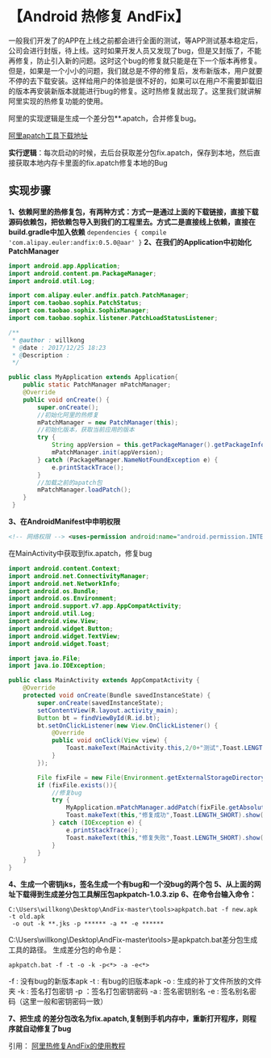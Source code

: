 

# 【Android 热修复 AndFix】
一般我们开发了的APP在上线之前都会进行全面的测试，等APP测试基本稳定后，公司会进行封版，待上线。这时如果开发人员又发现了bug，但是又封版了，不能再修复，防止引入新的问题。这时这个bug的修复就只能是在下一个版本再修复。但是，如果是一个小小的问题，我们就总是不停的修复后，发布新版本，用户就要不停的去下载安装。这样给用户的体验是很不好的，如果可以在用户不需要卸载旧的版本再安装新版本就能进行bug的修复。这时热修复就出现了。这里我们就讲解阿里实现的热修复功能的使用。 

阿里的实现逻辑是生成一个差分包**.apatch，合并修复bug。 

[阿里apatch工具下载地址](https://github.com/alibaba/AndFix) 

**实行逻辑**：每次启动的时候，去后台获取差分包fix.apatch，保存到本地，然后直接获取本地内存卡里面的fix.apatch修复本地的Bug 

## 实现步骤
**1、依赖阿里的热修复包，有两种方式：方式一是通过上面的下载链接，直接下载源码依赖包，把依赖包导入到我们的工程里去。方式二是直接线上依赖，直接在build.gradle中加入依赖** 
`dependencies { compile 'com.alipay.euler:andfix:0.5.0@aar' }` 
**2、在我们的Application中初始化PatchManager**

```java
import android.app.Application;
import android.content.pm.PackageManager;
import android.util.Log;

import com.alipay.euler.andfix.patch.PatchManager;
import com.taobao.sophix.PatchStatus;
import com.taobao.sophix.SophixManager;
import com.taobao.sophix.listener.PatchLoadStatusListener;

/**
 * @author : willkong
 * @date : 2017/12/25 18:23
 * @Description :
 */

public class MyApplication extends Application{
    public static PatchManager mPatchManager;
    @Override
    public void onCreate() {
        super.onCreate();
        //初始化阿里的热修复
        mPatchManager = new PatchManager(this);
        //初始化版本，获取当前应用的版本
        try {
            String appVersion = this.getPackageManager().getPackageInfo(this.getPackageName(),0).versionName;
            mPatchManager.init(appVersion);
        } catch (PackageManager.NameNotFoundException e) {
            e.printStackTrace();
        }
        //加载之前的apatch包
        mPatchManager.loadPatch();
    }
 }
```

**3、在AndroidManifest中申明权限** 

```xml
<!-- 网络权限 --> <uses-permission android:name="android.permission.INTERNET" /> <uses-permission android:name="android.permission.ACCESS_NETWORK_STATE" /> <uses-permission android:name="android.permission.ACCESS_WIFI_STATE" /> <!-- 外部存储读权限，调试工具加载本地补丁需要 --> <uses-permission android:name="android.permission.READ_EXTERNAL_STORAGE"/>`
```

在MainActivity中获取到fix.apatch，修复bug

```java
import android.content.Context;
import android.net.ConnectivityManager;
import android.net.NetworkInfo;
import android.os.Bundle;
import android.os.Environment;
import android.support.v7.app.AppCompatActivity;
import android.util.Log;
import android.view.View;
import android.widget.Button;
import android.widget.TextView;
import android.widget.Toast;

import java.io.File;
import java.io.IOException;

public class MainActivity extends AppCompatActivity {
    @Override
    protected void onCreate(Bundle savedInstanceState) {
        super.onCreate(savedInstanceState);
        setContentView(R.layout.activity_main);
        Button bt = findViewById(R.id.bt);
        bt.setOnClickListener(new View.OnClickListener() {
            @Override
            public void onClick(View view) {
                Toast.makeText(MainActivity.this,2/0+"测试",Toast.LENGTH_SHORT).show();
            }
        });

        File fixFile = new File(Environment.getExternalStorageDirectory(),"fix.apatch");
        if (fixFile.exists()){
            //修复bug
            try {
                MyApplication.mPatchManager.addPatch(fixFile.getAbsolutePath());
                Toast.makeText(this,"修复成功",Toast.LENGTH_SHORT).show();
            } catch (IOException e) {
                e.printStackTrace();
                Toast.makeText(this,"修复失败",Toast.LENGTH_SHORT).show();
            }
        }
    }
}
```

**4、生成一个密钥jks，签名生成一个有bug和一个没bug的两个包** 
**5、从上面的网址下载得到生成差分包工具解压包apkpatch-1.0.3.zip** 
**6、在命令台输入命令：**

```
C:\Users\willkong\Desktop\AndFix-master\tools>apkpatch.bat -f new.apk -t old.apk
 -o out -k **.jks -p ****** -a ** -e ******
```

C:\Users\willkong\Desktop\AndFix-master\tools>是apkpatch.bat差分包生成工具的路径。 
生成差分包的命令是： 

```
apkpatch.bat -f -t -o -k -p<*> -a -e<*>
```

-f : 没有bug的新版本apk 
-t : 有bug的旧版本apk 
-o : 生成的补丁文件所放的文件夹 
-k : 签名打包密钥 
-p ：签名打包密钥密码 
-a : 签名密钥别名 
-e : 签名别名密码（这里一般和密钥密码一致）

**7、把生成 的差分包改名为fix.apatch,复制到手机内存中，重新打开程序，则程序就自动修复了bug**



引用：
[阿里热修复AndFix的使用教程](http://blog.csdn.net/jiang547860818/article/details/78909688)
